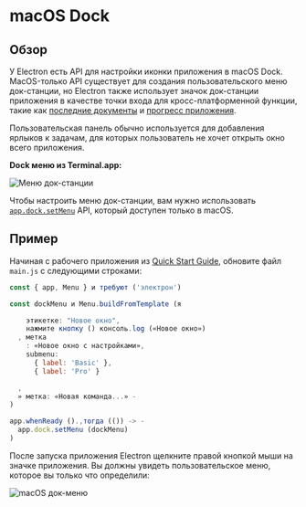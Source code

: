 # macOS Dock

## Обзор

У Electron есть API для настройки иконки приложения в macOS Dock. MacOS-только API существует для создания пользовательского меню док-станции, но Electron также использует значок док-станции приложения в качестве точки входа для кросс-платформенной функции, такие как [последние документы][recent-documents] и [прогресс приложения][progress-bar].

Пользовательская панель обычно используется для добавления ярлыков к задачам, для которых пользователь не хочет открыть окно всего приложения.

__Dock меню из Terminal.app:__

![Меню док-станции][3]

Чтобы настроить меню док-станции, вам нужно использовать [`app.dock.setMenu`](../api/dock.md#docksetmenumenu-macos) API, который доступен только в macOS.

## Пример

Начиная с рабочего приложения из [Quick Start Guide](quick-start.md), обновите файл `main.js` с следующими строками:

```javascript fiddle='docs/fiddles/features/macos-dock-menu'
const { app, Menu } и требуют ('электрон')

const dockMenu и Menu.buildFromTemplate (я

    этикетке: "Новое окно",
    нажмите кнопку () консоль.log («Новое окно»)
  , метка
    : «Новое окно с настройками»,
    submenu:
      { label: 'Basic' },
      { label: 'Pro' }

  ,
  » метка: «Новая команда...» -
)

app.whenReady ().,тогда (()) -> -
  app.dock.setMenu (dockMenu)
)
```

После запуска приложения Electron щелкните правой кнопкой мыши на значке приложения. Вы должны увидеть пользовательское меню, которое вы только что определили:

![macOS док-меню](../images/macos-dock-menu.png)

[3]: https://cloud.githubusercontent.com/assets/639601/5069962/6032658a-6e9c-11e4-9953-aa84006bdfff.png
[recent-documents]: ./recent-documents.md
[progress-bar]: ./progress-bar.md
